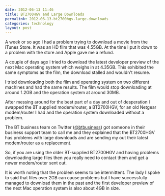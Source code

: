 ```yaml
---
date: 2012-06-13 11:46
title: BT2700HGV and Large Downloads
permalink: 2012-06-13-bt2700hgv-large-downloads
categories: technology
layout: post
---
```


A week or so ago I had a problem trying to download a movie from the iTunes Store. It was an HD film that was 4.55GB. At the time I put it down to a problem with the store and Apple gave me a refund.

A couple of days ago I tried to download the latest developer preview of the next Mac operating system which weighs in at 4.35GB. This exhibited the same symptoms as the film, the download stalled and wouldn't resume.

I tried downloading both the film and operating system on two different machines and had the same results. The film would stop downloading at around 1.2GB and the operation system at around 30MB.

After messing around for the best part of a day and out of desperation I swapped the BT supplied modem/router, a BT2700HGV, for an old Netgear modem/router I had and the operation system downloaded without a problem.

The BT business team on Twitter ([@btbusiness](http://twitter.com/btbusiness)) got someone in their business support team to call me and they explained that the BT2700HGV has problems with large downloads and are sending my out their latest modem/router as a replacement.

So, if you are using the older BT-supplied BT2700HGV and having problems downloading large files then you really need to contact them and get a newer modem/router sent out.

It is worth noting that the problem seems to be intermittent. The lady I spoke to said that files over 2GB can cause problems but I have successfully managed to download them in the past and the first developer preview of the next Mac operation system is also about 4GB in size.
